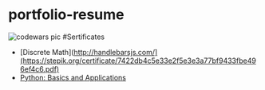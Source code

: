 # portfolio-resume
![codewars pic](https://www.codewars.com/users/ivanobivan/badges/large)
#Sertificates
- [Discrete Math](http://handlebarsjs.com/](https://stepik.org/certificate/7422db4c5e33e2f5e3e3a77bf9433fbe496ef4c6.pdf)
- [Python: Basics and Applications](https://stepik.org/certificate/15cf4baf80c9c86bc518e9985d1778d510f22fa0.pdf)
